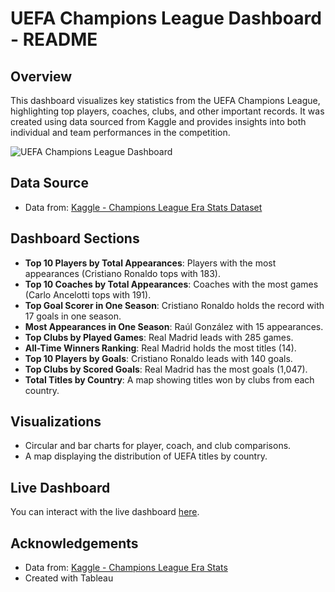 # UEFA Champions League Dashboard - README

## Overview

This dashboard visualizes key statistics from the UEFA Champions League, highlighting top players, coaches, clubs, and other important records. It was created using data sourced from Kaggle and provides insights into both individual and team performances in the competition.

![UEFA Champions League Dashboard](https://github.com/user-attachments/assets/5f5b9bd2-172c-4945-bddf-b73077c88268)


## Data Source

- Data from: [Kaggle - Champions League Era Stats Dataset](https://www.kaggle.com/datasets/basharalkuwaiti/champions-league-era-stats/data?select=TopGoalScorer.csv)

## Dashboard Sections

- **Top 10 Players by Total Appearances**: Players with the most appearances (Cristiano Ronaldo tops with 183).
- **Top 10 Coaches by Total Appearances**: Coaches with the most games (Carlo Ancelotti tops with 191).
- **Top Goal Scorer in One Season**: Cristiano Ronaldo holds the record with 17 goals in one season.
- **Most Appearances in One Season**: Raúl González with 15 appearances.
- **Top Clubs by Played Games**: Real Madrid leads with 285 games.
- **All-Time Winners Ranking**: Real Madrid holds the most titles (14).
- **Top 10 Players by Goals**: Cristiano Ronaldo leads with 140 goals.
- **Top Clubs by Scored Goals**: Real Madrid has the most goals (1,047).
- **Total Titles by Country**: A map showing titles won by clubs from each country.

## Visualizations

- Circular and bar charts for player, coach, and club comparisons.
- A map displaying the distribution of UEFA titles by country.

## Live Dashboard

You can interact with the live dashboard [here](https://public.tableau.com/app/profile/daniel.mehta8311/viz/UEFAChampionsLeagueDashboard_17264299631180/Dashboard1#1).

## Acknowledgements

- Data from: [Kaggle - Champions League Era Stats](https://www.kaggle.com/datasets/basharalkuwaiti/champions-league-era-stats/data?select=TopGoalScorer.csv)
- Created with Tableau
